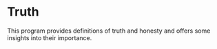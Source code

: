 # Truth
This program provides definitions of truth and honesty and offers some insights into their importance. 
